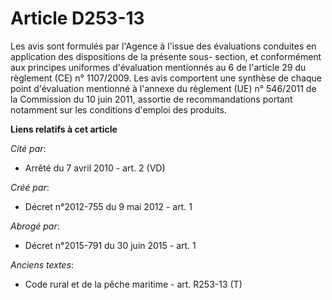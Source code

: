 # Article D253-13

Les avis sont formulés par l'Agence à l'issue des évaluations conduites  en application des dispositions de la présente sous-
section, et  conformément aux principes uniformes d'évaluation mentionnés au 6 de l'article 29 du règlement (CE) n°
1107/2009.  Les avis comportent une synthèse de chaque point d'évaluation mentionné  à l'annexe du règlement (UE) n° 546/2011
de la Commission du 10 juin  2011, assortie de recommandations portant notamment sur les conditions  d'emploi des produits.

**Liens relatifs à cet article**

_Cité par_:

  - Arrêté du 7 avril 2010 - art. 2 (VD)

_Créé par_:

  - Décret n°2012-755 du 9 mai 2012 - art. 1

_Abrogé par_:

  - Décret n°2015-791 du 30 juin 2015 - art. 1

_Anciens textes_:

  - Code rural et de la pêche maritime - art. R253-13 (T)
